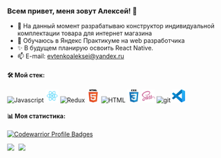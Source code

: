 ### Всем привет, меня зовут Алексей! 👋

- 🔭 На данный момент разрабатываю конструктор индивидуальной комплектации товара для интернет магазина
- 🌱 Обучаюсь в Яндекс Практикуме на web разработчика
- ✨ В будущем планирую освоить React Native. 
- 📫 E-mail: evtenkoaleksei@yandex.ru

#### 🛠 Мой стек:
<p>
<img src="https://user-images.githubusercontent.com/106261037/221434182-53781224-a85a-4297-8863-b53131a4c903.png" alt="Javascript" height="30">
<img src="https://raw.githubusercontent.com/github/explore/80688e429a7d4ef2fca1e82350fe8e3517d3494d/topics/react/react.png" alt="React" height="30">
<img src="https://user-images.githubusercontent.com/106261037/221433900-ee0cda9c-d438-40d5-913e-5ba097d516be.png" alt="Redux" height="30">
<img src="https://raw.githubusercontent.com/github/explore/80688e429a7d4ef2fca1e82350fe8e3517d3494d/topics/html/html.png" alt="HTML" height="30">
<img src="https://cdn.icon-icons.com/icons2/2107/PNG/512/file_type_vue_icon_130078.png" alt="HTML" height="30">
<img src="https://raw.githubusercontent.com/github/explore/80688e429a7d4ef2fca1e82350fe8e3517d3494d/topics/css/css.png" alt="CSS" height="30" >
<img src="https://raw.githubusercontent.com/github/explore/80688e429a7d4ef2fca1e82350fe8e3517d3494d/topics/sass/sass.png" alt="Saas" height="30">
<img src="https://user-images.githubusercontent.com/106261037/221434020-b00317b7-ac0c-4f87-8266-3473be929aa0.png" alt="git" height="30">
<img src="https://raw.githubusercontent.com/github/explore/80688e429a7d4ef2fca1e82350fe8e3517d3494d/topics/visual-studio-code/visual-studio-code.png" alt="VS Code" height="30">
</p>

#### 📊 Моя статистика:
[![Codewarrior Profile Badges](https://www.codewars.com/users/Lexev97/badges/large)](https://www.codewars.com/users/Lexev97)


<div>
<a href="https://github-readme-stats.vercel.app/api?username=Lexev97&hide=contribs&show_icons=true">
  <img  align="left" height="130" style="margin-right: 10px" src="https://github-readme-stats.vercel.app/api?username=Lexev97&hide=contribs&show_icons=true" />
</a>
<a href="https://github-readme-stats.vercel.app/api/top-langs/?username=Lexev97&layout=compact">
  <img align="left" height="130" src="https://github-readme-stats.vercel.app/api/top-langs/?username=Lexev97&layout=compact" />
</a>
</div>

 
